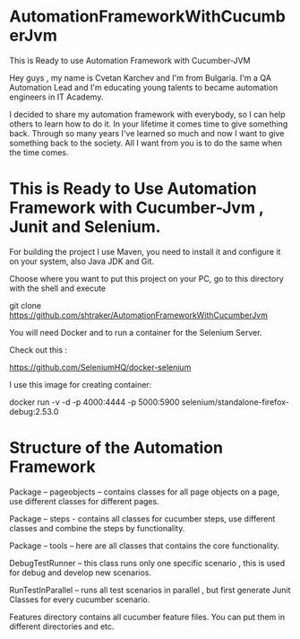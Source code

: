 # AutomationFrameworkWithCucumberJvm
This is Ready to use Automation Framework with Cucumber-JVM

Hey guys , my name is Cvetan Karchev and I'm from Bulgaria. I'm a QA Automation Lead and I'm educating young talents to became automation engineers in IT Academy. 

I decided to share my automation framework with everybody, so I can help others to learn how to do it. In your lifetime it comes time to give something back. Through so many years I've learned so much and now I want to give something back to the society. All I want from you is to do the same when the time comes. 

# This is Ready to Use Automation Framework with Cucumber-Jvm , Junit and Selenium.

For building the project I use Maven, you need to install it and configure it on your system, also Java JDK and Git.

Choose where you want to put this project on your PC, go to this directory with the shell and execute

git clone https://github.com/shtraker/AutomationFrameworkWithCucumberJvm

You will need Docker and to run a container for the Selenium Server. 

Check out this : 

https://github.com/SeleniumHQ/docker-selenium

I use this image for creating container: 

docker run -v -d -p 4000:4444 -p 5000:5900 selenium/standalone-firefox-debug:2.53.0 


# Structure of the Automation Framework 

Package – pageobjects – contains classes for all page objects on a page, use different classes for different pages.

Package – steps  - contains all classes for cucumber steps, use different classes and combine the steps by functionality.

Package – tools – here are all classes that contains the core functionality. 

DebugTestRunner – this class runs only one specific scenario , this is used for debug and develop new scenarios.

RunTestInParallel – runs all test scenarios in parallel , but first generate Junit Classes for every cucumber scenario.

Features directory contains all cucumber feature files. You can put them in different directories and etc. 
